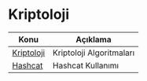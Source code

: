 # Kriptoloji

Konu | Açıklama
---- | -----------
[Kriptoloji](00-Kriptoloji.md) | Kriptoloji Algoritmaları
[Hashcat](01-Hashcat.md) | Hashcat Kullanımı
